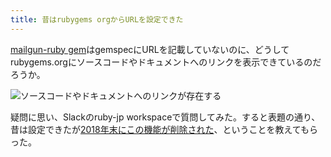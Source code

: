 ```yaml
---
title: 昔はrubygems orgからURLを設定できた
---
```

[mailgun-ruby gem](https://rubygems.org/gems/mailgun-ruby)はgemspecにURLを記載していないのに、どうしてrubygems.orgにソースコードやドキュメントへのリンクを表示できているのだろうか。

![](https://lh3.googleusercontent.com/hSneQaeqKX6SIMuHhd3ftHrIXrxJMfcdipBtLepX7eqTNhad9G_k1Y5MmIQkSmZLlu_TSsNOLUWCg9LIt3POgbtxyvA8_lHmgy-E-ECvyt-_PaGq2Zk6r_j5pHIzadesNvkvWFE0vPGqu-j--EnJz4yDdaHDnBwS2WZ20IbL5dSnl4NzBZ6euh6ufTRb "ソースコードやドキュメントへのリンクが存在する")

疑問に思い、Slackのruby-jp workspaceで質問してみた。すると表題の通り、昔は設定できたが[2018年末にこの機能が削除された](https://github.com/rubygems/rubygems.org/pull/1815)、ということを教えてもらった。
